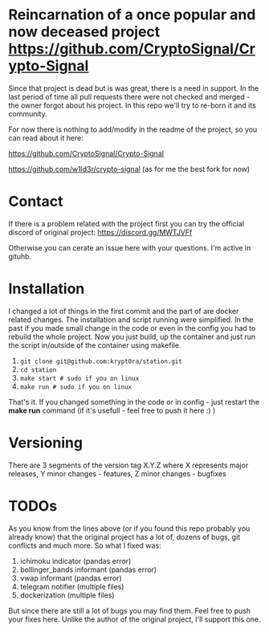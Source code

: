 # Reincarnation of a once popular and now deceased project https://github.com/CryptoSignal/Crypto-Signal
Since that project is dead but is was great, there is a need in support. In the last period of time all pull requests there were not checked and merged - the owner forgot about his project.
In this repo we'll try to re-born it and its community.

For now there is nothing to add/modify in the readme of the project, so you can read about it here:

https://github.com/CryptoSignal/Crypto-Signal

https://github.com/w1ld3r/crypto-signal (as for me the best fork for now)

# Contact
If there is a problem related with the project first you can try the official discord of original project: 
https://discord.gg/MWTJVFf

Otherwise you can cerate an issue here with your questions. I'm active in gituhb.

# Installation
I changed a lot of things in the first commit and the part of are docker related changes.
The installation and script running were  simplified. In the past if you made small change in the code or even in the config you had to rebuild the whole project. Now you just build, up the container and just run the script in/outside of the container using makefile.

1. ```git clone git@github.com:krypt0ra/station.git```
2. ```cd station```
3. ```make start # sudo if you on linux```
4. ```make run # sudo if you on linux```

That's it. If you changed something in the code or in config - just restart the **make run** command (if it's usefull - feel free to push it here :) )

# Versioning
There are 3 segments of the version tag X.Y.Z where X represents major releases, Y minor changes - features, Z minor changes - bugfixes

# TODOs
As you know from the lines above (or if you found this repo probably you already know) that the original project has a lot of, dozens of bugs, git conflicts and much more. 
So what I fixed was:
1. ichimoku indicator (pandas error)
2. bollinger_bands informant (pandas error)
3. vwap informant (pandas error)
4. telegram notifier (multiple files)
5. dockerization (multiple files)

But since there are still a lot of bugs you may find them. Feel free to push your fixes here. Unlike the author of the original project, I'll support this one.
